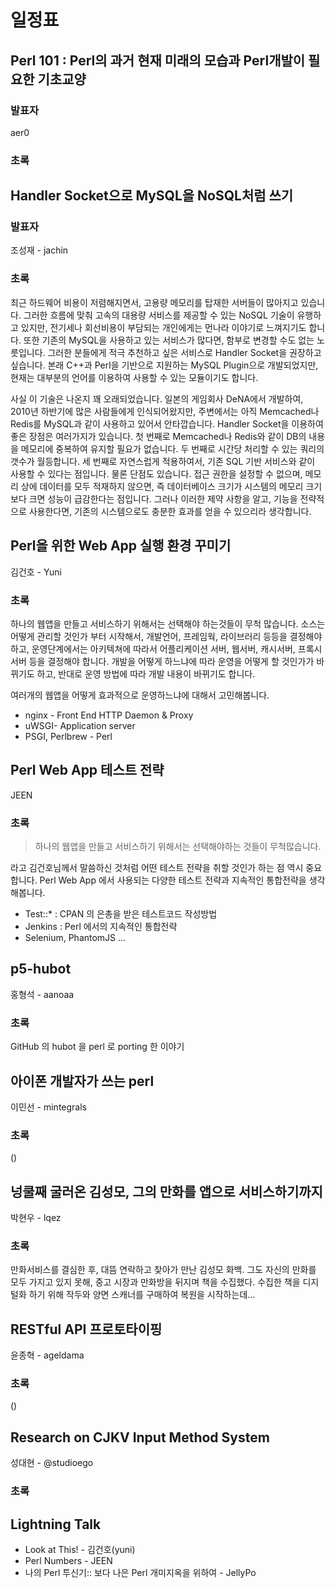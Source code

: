 일정표
=======

Perl 101 : Perl의 과거 현재 미래의 모습과 Perl개발이 필요한 기초교양
---------------------------------------------------------------------

### 발표자

aer0

### 초록


Handler Socket으로 MySQL을 NoSQL처럼 쓰기
------------------------------------------

### 발표자

조성재 - jachin

### 초록

최근 하드웨어 비용이 저렴해지면서, 고용량 메모리를 탑재한 서버들이 많아지고 있습니다.
그러한 흐름에 맞춰 고속의 대용량 서비스를 제공할 수 있는 NoSQL 기술이 유행하고 있지만,
전기세나 회선비용이 부담되는 개인에게는 먼나라 이야기로 느껴지기도 합니다.
또한 기존의 MySQL을 사용하고 있는 서비스가 많다면, 함부로 변경할 수도 없는 노릇입니다.
그러한 분들에게 적극 추천하고 싶은 서비스로 Handler Socket을 권장하고 싶습니다.
본래 C++과 Perl을 기반으로 지원하는 MySQL Plugin으로 개발되었지만,
현재는 대부분의 언어를 이용하여 사용할 수 있는 모듈이기도 합니다.

사실 이 기술은 나온지 꽤 오래되었습니다.
일본의 게임회사 DeNA에서 개발하여, 2010년 하반기에 많은 사람들에게 인식되어왔지만,
주변에서는 아직 Memcached나 Redis를 MySQL과 같이 사용하고 있어서 안타깝습니다.
Handler Socket을 이용하여 좋은 장점은 여러가지가 있습니다.
첫 번째로 Memcached나 Redis와 같이 DB의 내용을 메모리에 중복하여 유지할 필요가 없습니다.
두 번째로 시간당 처리할 수 있는 쿼리의 갯수가 월등합니다.
세 번째로 자연스럽게 적용하여서, 기존 SQL 기반 서비스와 같이 사용할 수 있다는 점입니다.
물론 단점도 있습니다. 접근 권한을 설정할 수 없으며, 메모리 상에 데이터를 모두 적재하지 않으면,
즉 데이터베이스 크기가 시스템의 메모리 크기보다 크면 성능이 급감한다는 점입니다.
그러나 이러한 제약 사항을 알고, 기능을 전략적으로 사용한다면,
기존의 시스템으로도 충분한 효과를 얻을 수 있으리라 생각합니다.


Perl을 위한 Web App 실행 환경 꾸미기
-----------------------------------------------

김건호 - Yuni

### 초록

하나의 웹앱을 만들고 서비스하기 위해서는 선택해야 하는것들이 무척 많습니다. 
소스는 어떻게 관리할 것인가 부터 시작해서, 개발언어, 프레임웍, 라이브러리 등등을 결정해야 하고,
운영단계에서는 아키텍쳐에 따라서 어플리케이션 서버, 웹서버, 캐시서버, 프록시서버 등을 결정해야 합니다.
개발을 어떻게 하느냐에 따라 운영을 어떻게 할 것인가가 바뀌기도 하고,
반대로 운영 방법에 따라 개발 내용이 바뀌기도 합니다.

여러개의 웹앱을 어떻게 효과적으로 운영하느냐에 대해서 고민해봅니다.

- nginx - Front End HTTP Daemon & Proxy
- uWSGI- Application server
- PSGI, Perlbrew - Perl

Perl Web App 테스트 전략
-------------------------------

JEEN

### 초록

> 하나의 웹앱을 만들고 서비스하기 위해서는 선택해야하는 것들이 무척많습니다.

라고 김건호님께서 말씀하신 것처럼 어떤 테스트 전략을 취할 것인가 하는 점 역시 중요합니다.
Perl Web App 에서 사용되는 다양한 테스트 전략과 지속적인 통합전략을 생각해봅니다.

- Test::* : CPAN 의 은총을 받은 테스트코드 작성방법
- Jenkins : Perl 에서의 지속적인 통합전략
- Selenium, PhantomJS ...

p5-hubot
---------

홍형석 - aanoaa

### 초록

GitHub 의 hubot 을 perl 로 porting 한 이야기

아이폰 개발자가 쓰는 perl
--------------------------

이민선 - mintegrals

### 초록

()

넝쿨째 굴러온 김성모, 그의 만화를 앱으로 서비스하기까지
-------------------------------------------------------

박현우 - lqez

### 초록

만화서비스를 결심한 후, 대뜸 연락하고 찾아가 만난 김성모 화백.
그도 자신의 만화를 모두 가지고 있지 못해, 중고 시장과 만화방을 뒤지며 책을 수집했다.
수집한 책을 디지털화 하기 위해 작두와 양면 스캐너를 구매하여 복원을 시작하는데...

RESTful API 프로토타이핑
------------------------

윤종혁 - ageldama

### 초록

()

Research on CJKV Input Method System
-------------------------------------

성대현 - @studioego

### 초록


Lightning Talk
---------------

- Look at This! - 김건호(yuni)
- Perl Numbers  - JEEN
- 나의 Perl 투신기:: 보다 나은 Perl 개미지옥을 위하여 - JellyPo
